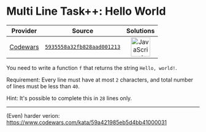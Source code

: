 [_metadata_:generated]: - "true"

# Multi Line Task++: Hello World

<!-- INFO TABLE BEGIN -->

| Provider                                        | Source                                                                               | Solutions                                                                                                                                                    |
| :---------------------------------------------: | :----------------------------------------------------------------------------------: | :----------------------------------------------------------------------------------------------------------------------------------------------------------: |
| [Codewars](../../../docs/providers/Codewars.md) | [`5935558a32fb828aad001213`](https://www.codewars.com/kata/5935558a32fb828aad001213) | [<img src="https://res.cloudinary.com/rascaltwo/image/upload/v1631924076/javascript_ehszr7.svg" alt="JavaScript" title="JavaScript" width="50" />](solve.js) |

<!-- INFO TABLE END -->

You need to write a function `f` that returns the string `Hello, world!`.

Requirement: Every line must have at most `2` characters, and total number of lines must be less than `40`.

Hint: It's possible to complete this in `28` lines only.

---

(Even) harder verion: https://www.codewars.com/kata/59a421985eb5d4bb41000031
